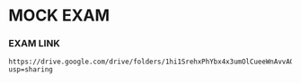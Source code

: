 # MOCK EXAM 
### EXAM LINK

```
https://drive.google.com/drive/folders/1hi1SrehxPhYbx4x3umOlCueeWnAvvAO8?usp=sharing
```